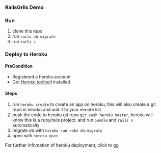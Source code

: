 ### RailsGrils Demo

### Run
1. clone this repo
2. run `rails db:migrate`
3. run `rails s`

### Deploy to Heroku
#### PreCondition
 - Registered a heroku account
 - Got [Heroku toolbelt](https://toolbelt.heroku.com/) installed

#### Steps
1. run `heroku create` to create an app on heroku, this will also create a git repo in heroku and add it to your remote list
2. push the code to heroku git repo `git push heroku master`, heroku will know this is a ruby/rails project, and run `bundle` and `rails s` automatically
3. migrate db with `heroku run rake db:migrate`
4. open with `heroku open`

For further infomation of heroku deployment, click to [go](https://devcenter.heroku.com/articles/getting-started-with-ruby#introduction)
